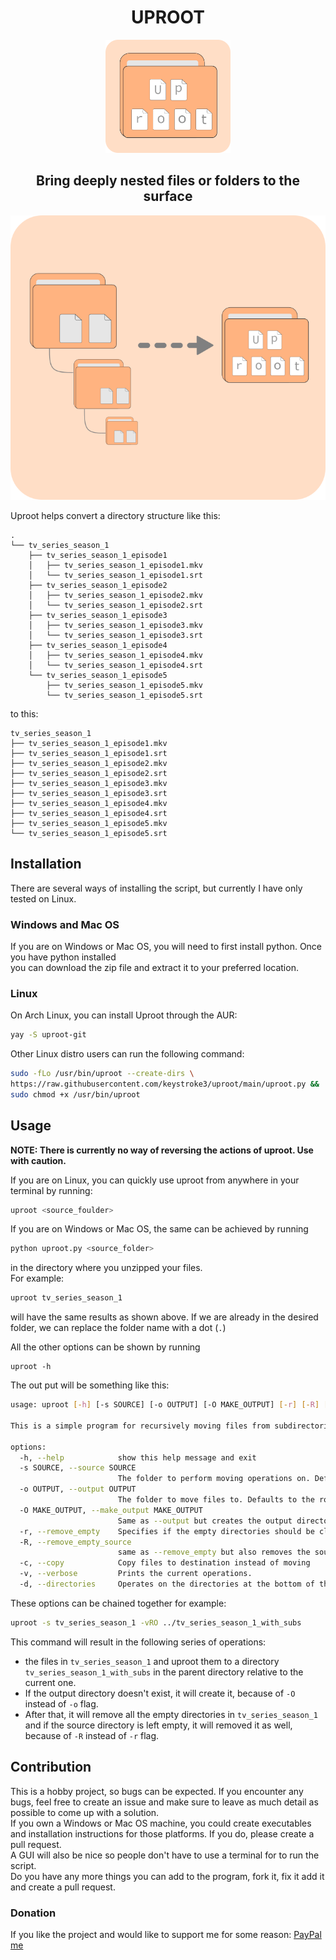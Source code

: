 <h1 align="center">UPROOT</h1>
<p align="center">
    <img width="200" alt="Uproot Icon" src="icon.png">
</p>

<h2 align="center">Bring deeply nested files or folders to the surface</h2>

<p align="center">
  <img
       alt="Uproot demo"
       src="banner.png">
</p>

Uproot helps convert a directory structure like this:
```
.
└── tv_series_season_1
    ├── tv_series_season_1_episode1
    │   ├── tv_series_season_1_episode1.mkv
    │   └── tv_series_season_1_episode1.srt
    ├── tv_series_season_1_episode2
    │   ├── tv_series_season_1_episode2.mkv
    │   └── tv_series_season_1_episode2.srt
    ├── tv_series_season_1_episode3
    │   ├── tv_series_season_1_episode3.mkv
    │   └── tv_series_season_1_episode3.srt
    ├── tv_series_season_1_episode4
    │   ├── tv_series_season_1_episode4.mkv
    │   └── tv_series_season_1_episode4.srt
    └── tv_series_season_1_episode5
        ├── tv_series_season_1_episode5.mkv
        └── tv_series_season_1_episode5.srt
```

 to this:
 ```
 tv_series_season_1
├── tv_series_season_1_episode1.mkv
├── tv_series_season_1_episode1.srt
├── tv_series_season_1_episode2.mkv
├── tv_series_season_1_episode2.srt
├── tv_series_season_1_episode3.mkv
├── tv_series_season_1_episode3.srt
├── tv_series_season_1_episode4.mkv
├── tv_series_season_1_episode4.srt
├── tv_series_season_1_episode5.mkv
└── tv_series_season_1_episode5.srt
```

## Installation
There are several ways of installing the script, but currently I have only tested on Linux.
### Windows and Mac OS
If you are on Windows or Mac OS, you will need to first install python. Once you have python installed  
you can download the zip file and extract it to your preferred location.

### Linux
On Arch Linux, you can install Uproot through the AUR:
```bash
yay -S uproot-git
```
Other Linux distro users can run the following command:
```bash
sudo -fLo /usr/bin/uproot --create-dirs \
https://raw.githubusercontent.com/keystroke3/uproot/main/uproot.py &&
sudo chmod +x /usr/bin/uproot
```

## Usage
**NOTE: There is currently no way of reversing the actions of uproot. Use with caution.**  

If you are on Linux, you can quickly use uproot from anywhere in your terminal by running:
```bash
uproot <source_foulder>
```
If you are on Windows or Mac OS, the same can be achieved by running
```bash
python uproot.py <source_folder>
```
in the directory where you unzipped your files.  
For example:
```bash
uproot tv_series_season_1
```
will have the same results as shown above.  If we are already in the desired folder, we can replace the folder name with a dot (`.`) 

All the other options can be shown by running 
```
uproot -h
```
The out put will be something like this:
```bash
usage: uproot [-h] [-s SOURCE] [-o OUTPUT] [-O MAKE_OUTPUT] [-r] [-R] [-c] [-v] [-d]

This is a simple program for recursively moving files from subdirectories to the current or specified directory

options:
  -h, --help            show this help message and exit
  -s SOURCE, --source SOURCE
                        The folder to perform moving operations on. Defaults to the current directory not specified
  -o OUTPUT, --output OUTPUT
                        The folder to move files to. Defaults to the root of the starting directory or current directory. This has to be outside the source directory
  -O MAKE_OUTPUT, --make_output MAKE_OUTPUT
                        Same as --output but creates the output directory if specified one does not exist.
  -r, --remove_empty    Specifies if the empty directories should be cleared after moving. Defaults to false if this flag is not set.
  -R, --remove_empty_source
                        same as --remove_empty but also removes the source directory itself.
  -c, --copy            Copy files to destination instead of moving
  -v, --verbose         Prints the current operations.
  -d, --directories     Operates on the directories at the bottom of the file tree instead of files
  ```

These options can be chained together for example:
```bash
uproot -s tv_series_season_1 -vRO ../tv_series_season_1_with_subs
```
This command will result in the following series of operations:
-  the files in `tv_series_season_1` and uproot them to a directory `tv_series_season_1_with_subs` in the parent directory relative to the current one.
- If the output directory doesn't exist, it will create it, because of `-O` instead of `-o` flag.
- After that, it will remove all the empty directories in `tv_series_season_1` and if the source directory is left empty, it will removed it as well, because of `-R` instead of `-r` flag.

## Contribution
This is a hobby project, so bugs can be expected. If you encounter any bugs, feel free to create an issue and make sure to leave as much detail as possible to come up with a solution.  
If you own a Windows or Mac OS machine, you could create executables and installation instructions for those platforms. If you do, please create a pull request.  
A GUI will also be nice so people don't have to use a terminal for to run the script.  
Do you have any more things you can add to the program, fork it, fix it add it and create a pull request.

### Donation
If you like the project and would like to support me for some reason: [PayPal me](https://paypal.com/keystroke33@gmail.com)